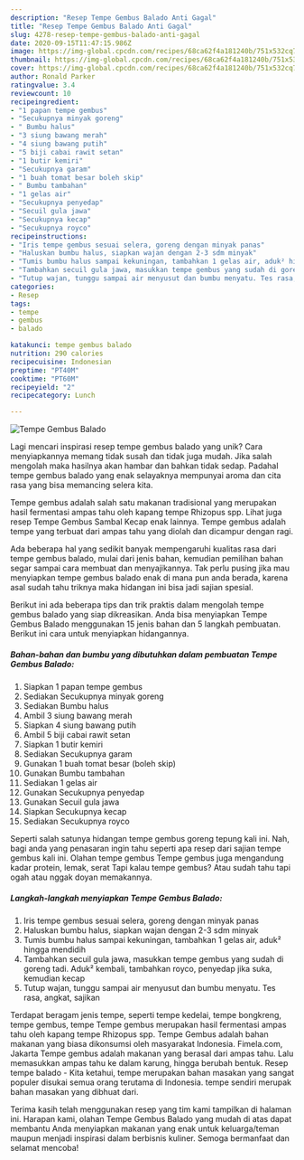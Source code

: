 ```yaml
---
description: "Resep Tempe Gembus Balado Anti Gagal"
title: "Resep Tempe Gembus Balado Anti Gagal"
slug: 4278-resep-tempe-gembus-balado-anti-gagal
date: 2020-09-15T11:47:15.986Z
image: https://img-global.cpcdn.com/recipes/68ca62f4a181240b/751x532cq70/tempe-gembus-balado-foto-resep-utama.jpg
thumbnail: https://img-global.cpcdn.com/recipes/68ca62f4a181240b/751x532cq70/tempe-gembus-balado-foto-resep-utama.jpg
cover: https://img-global.cpcdn.com/recipes/68ca62f4a181240b/751x532cq70/tempe-gembus-balado-foto-resep-utama.jpg
author: Ronald Parker
ratingvalue: 3.4
reviewcount: 10
recipeingredient:
- "1 papan tempe gembus"
- "Secukupnya minyak goreng"
- " Bumbu halus"
- "3 siung bawang merah"
- "4 siung bawang putih"
- "5 biji cabai rawit setan"
- "1 butir kemiri"
- "Secukupnya garam"
- "1 buah tomat besar boleh skip"
- " Bumbu tambahan"
- "1 gelas air"
- "Secukupnya penyedap"
- "Secuil gula jawa"
- "Secukupnya kecap"
- "Secukupnya royco"
recipeinstructions:
- "Iris tempe gembus sesuai selera, goreng dengan minyak panas"
- "Haluskan bumbu halus, siapkan wajan dengan 2-3 sdm minyak"
- "Tumis bumbu halus sampai kekuningan, tambahkan 1 gelas air, aduk² hingga mendidih"
- "Tambahkan secuil gula jawa, masukkan tempe gembus yang sudah di goreng tadi. Aduk² kembali, tambahkan royco, penyedap jika suka, kemudian kecap"
- "Tutup wajan, tunggu sampai air menyusut dan bumbu menyatu. Tes rasa, angkat, sajikan"
categories:
- Resep
tags:
- tempe
- gembus
- balado

katakunci: tempe gembus balado 
nutrition: 290 calories
recipecuisine: Indonesian
preptime: "PT40M"
cooktime: "PT60M"
recipeyield: "2"
recipecategory: Lunch

---
```



![Tempe Gembus Balado](https://img-global.cpcdn.com/recipes/68ca62f4a181240b/751x532cq70/tempe-gembus-balado-foto-resep-utama.jpg)

Lagi mencari inspirasi resep tempe gembus balado yang unik? Cara menyiapkannya memang tidak susah dan tidak juga mudah. Jika salah mengolah maka hasilnya akan hambar dan bahkan tidak sedap. Padahal tempe gembus balado yang enak selayaknya mempunyai aroma dan cita rasa yang bisa memancing selera kita.

Tempe gembus adalah salah satu makanan tradisional yang merupakan hasil fermentasi ampas tahu oleh kapang tempe Rhizopus spp. Lihat juga resep Tempe Gembus Sambal Kecap enak lainnya. Tempe gembus adalah tempe yang terbuat dari ampas tahu yang diolah dan dicampur dengan ragi.

Ada beberapa hal yang sedikit banyak mempengaruhi kualitas rasa dari tempe gembus balado, mulai dari jenis bahan, kemudian pemilihan bahan segar sampai cara membuat dan menyajikannya. Tak perlu pusing jika mau menyiapkan tempe gembus balado enak di mana pun anda berada, karena asal sudah tahu triknya maka hidangan ini bisa jadi sajian spesial.


Berikut ini ada beberapa tips dan trik praktis dalam mengolah tempe gembus balado yang siap dikreasikan. Anda bisa menyiapkan Tempe Gembus Balado menggunakan 15 jenis bahan dan 5 langkah pembuatan. Berikut ini cara untuk menyiapkan hidangannya.

<!--inarticleads1-->

##### Bahan-bahan dan bumbu yang dibutuhkan dalam pembuatan Tempe Gembus Balado:

1. Siapkan 1 papan tempe gembus
1. Sediakan Secukupnya minyak goreng
1. Sediakan  Bumbu halus
1. Ambil 3 siung bawang merah
1. Siapkan 4 siung bawang putih
1. Ambil 5 biji cabai rawit setan
1. Siapkan 1 butir kemiri
1. Sediakan Secukupnya garam
1. Gunakan 1 buah tomat besar (boleh skip)
1. Gunakan  Bumbu tambahan
1. Sediakan 1 gelas air
1. Gunakan Secukupnya penyedap
1. Gunakan Secuil gula jawa
1. Siapkan Secukupnya kecap
1. Sediakan Secukupnya royco


Seperti salah satunya hidangan tempe gembus goreng tepung kali ini. Nah, bagi anda yang penasaran ingin tahu seperti apa resep dari sajian tempe gembus kali ini. Olahan tempe gembus Tempe gembus juga mengandung kadar protein, lemak, serat Tapi kalau tempe gembus? Atau sudah tahu tapi ogah atau nggak doyan memakannya. 

<!--inarticleads2-->

##### Langkah-langkah menyiapkan Tempe Gembus Balado:

1. Iris tempe gembus sesuai selera, goreng dengan minyak panas
1. Haluskan bumbu halus, siapkan wajan dengan 2-3 sdm minyak
1. Tumis bumbu halus sampai kekuningan, tambahkan 1 gelas air, aduk² hingga mendidih
1. Tambahkan secuil gula jawa, masukkan tempe gembus yang sudah di goreng tadi. Aduk² kembali, tambahkan royco, penyedap jika suka, kemudian kecap
1. Tutup wajan, tunggu sampai air menyusut dan bumbu menyatu. Tes rasa, angkat, sajikan


Terdapat beragam jenis tempe, seperti tempe kedelai, tempe bongkreng, tempe gembus, tempe Tempe gembus merupakan hasil fermentasi ampas tahu oleh kapang tempe Rhizopus spp. Tempe Gembus adalah bahan makanan yang biasa dikonsumsi oleh masyarakat Indonesia. Fimela.com, Jakarta Tempe gembus adalah makanan yang berasal dari ampas tahu. Lalu memasukkan ampas tahu ke dalam karung, hingga berubah bentuk. Resep tempe balado - Kita ketahui, tempe merupakan bahan masakan yang sangat populer disukai semua orang terutama di Indonesia. tempe sendiri merupak bahan masakan yang dibhuat dari. 

Terima kasih telah menggunakan resep yang tim kami tampilkan di halaman ini. Harapan kami, olahan Tempe Gembus Balado yang mudah di atas dapat membantu Anda menyiapkan makanan yang enak untuk keluarga/teman maupun menjadi inspirasi dalam berbisnis kuliner. Semoga bermanfaat dan selamat mencoba!
